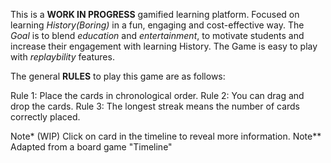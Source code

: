This is a **WORK IN PROGRESS** gamified learning platform.
Focused on learning _History(Boring)_ in a fun, engaging and cost-effective way. 
The _Goal_ is to blend _education_ and _entertainment_, to motivate students and increase their engagement with learning History.
The Game is easy to play with _replaybility_ features.

The general **RULES** to play this game are as follows:

Rule 1: Place the cards in chronological order.
Rule 2: You can drag and drop the cards.
Rule 3: The longest streak means the number of cards correctly placed.

Note* (WIP) Click on card in the timeline to reveal more information.
Note** Adapted from a board game "Timeline"
